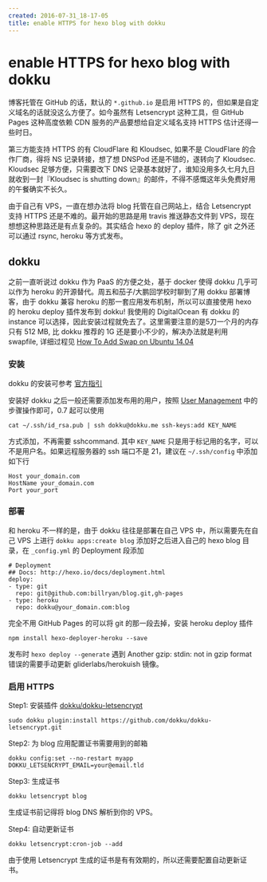 ```yaml
---
created: 2016-07-31_18-17-05
title: enable HTTPS for hexo blog with dokku
---
```


# enable HTTPS for hexo blog with dokku

博客托管在 GitHub 的话，默认的 `*.github.io` 是启用 HTTPS 的，但如果是自定义域名的话就没这么方便了。如今虽然有 Letsencrypt 这种工具，但 GitHub Pages 这种高度依赖 CDN 服务的产品要想给自定义域名支持 HTTPS 估计还得一些时日。

第三方能支持 HTTPS 的有 CloudFlare 和 Kloudsec, 如果不是 CloudFlare 的合作厂商，得将 NS 记录转接，想了想 DNSPod 还是不错的，遂转向了 Kloudsec. Kloudsec 足够方便，只需要改下 DNS 记录基本就好了，谁知没用多久七月九日就收到一封『Kloudsec is shutting down』的邮件，不得不感慨这年头免费好用的午餐确实不长久。

由于自己有 VPS，一直在想办法将 blog 托管在自己网站上，结合 Letsencrypt 支持 HTTPS 还是不难的。最开始的思路是用 travis 推送静态文件到 VPS，现在想想这种思路还是有点复杂的。其实结合 hexo 的 deploy 插件，除了 git 之外还可以通过 rsync, heroku 等方式发布。

## dokku

之前一直听说过 dokku 作为 PaaS 的方便之处，基于 docker 使得 dokku 几乎可以作为 heroku 的开源替代。周五和茄子/大鹏回学校时聊到了用 dokku 部署博客，由于 dokku 兼容 heroku 的那一套应用发布机制，所以可以直接使用 hexo 的 heroku deploy 插件发布到 dokku! 我使用的 DigitalOcean 有 dokku 的 instance 可以选择，因此安装过程就免去了。这里需要注意的是5刀一个月的内存只有 512 MB, 比 dokku 推荐的 1G 还是要小不少的，解决办法就是利用 swapfile, 详细过程见 [How To Add Swap on Ubuntu 14.04](https://www.digitalocean.com/community/tutorials/how-to-add-swap-on-ubuntu-14-04) 

### 安装

dokku 的安装可参考 [官方指引](http://dokku.viewdocs.io/dokku/)

安装好 dokku 之后一般还需要添加发布用的用户，按照 [User Management](http://dokku.viewdocs.io/dokku/deployment/user-management/) 中的步骤操作即可，0.7 起可以使用
```
cat ~/.ssh/id_rsa.pub | ssh dokku@dokku.me ssh-keys:add KEY_NAME
```
方式添加，不再需要 sshcommand. 其中 `KEY_NAME` 只是用于标记用的名字，可以不是用户名。如果远程服务器的 ssh 端口不是 21，建议在 `~/.ssh/config` 中添加如下行
```
Host your_domain.com
HostName your_domain.com
Port your_port
```

### 部署

和 heroku 不一样的是，由于 dokku 往往是部署在自己 VPS 中，所以需要先在自己 VPS 上进行 `dokku apps:create blog` 添加好之后进入自己的 hexo blog 目录，在 `_config.yml` 的 Deployment 段添加
```
# Deployment
## Docs: http://hexo.io/docs/deployment.html
deploy:
- type: git
  repo: git@github.com:billryan/blog.git,gh-pages
- type: heroku
  repo: dokku@your_domain.com:blog
```
完全不用 GitHub Pages 的可以将 git 的那一段去掉，安装 heroku deploy 插件
```
npm install hexo-deployer-heroku --save
```
发布时 `hexo deploy --generate` 遇到 Another gzip: stdin: not in gzip format 错误的需要手动更新 gliderlabs/herokuish 镜像。

### 启用 HTTPS

Step1: 安装插件 [dokku/dokku-letsencrypt](https://github.com/dokku/dokku-letsencrypt#installation)
```
sudo dokku plugin:install https://github.com/dokku/dokku-letsencrypt.git
```

Step2: 为 blog 应用配置证书需要用到的邮箱
```
dokku config:set --no-restart myapp DOKKU_LETSENCRYPT_EMAIL=your@email.tld
```

Step3: 生成证书
```
dokku letsencrypt blog
```
生成证书前记得将 blog DNS 解析到你的 VPS。

Step4: 自动更新证书
```
dokku letsencrypt:cron-job --add
```
由于使用 Letsencrypt 生成的证书是有有效期的，所以还需要配置自动更新证书。
